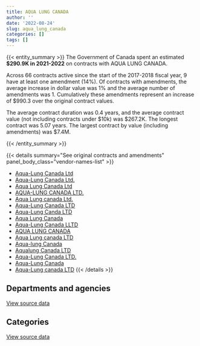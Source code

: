 ```yaml
---
title: AQUA LUNG CANADA
author: ''
date: '2022-08-24'
slug: aqua_lung_canada
categories: []
tags: []
---
```


<script src="/rmarkdown-libs/htmlwidgets/htmlwidgets.js"></script>
<link href="/rmarkdown-libs/datatables-css/datatables-crosstalk.css" rel="stylesheet" />
<script src="/rmarkdown-libs/datatables-binding/datatables.js"></script>
<script src="/rmarkdown-libs/jquery/jquery-3.6.0.min.js"></script>
<link href="/rmarkdown-libs/dt-core-bootstrap/css/dataTables.bootstrap.min.css" rel="stylesheet" />
<link href="/rmarkdown-libs/dt-core-bootstrap/css/dataTables.bootstrap.extra.css" rel="stylesheet" />
<script src="/rmarkdown-libs/dt-core-bootstrap/js/jquery.dataTables.min.js"></script>
<script src="/rmarkdown-libs/dt-core-bootstrap/js/dataTables.bootstrap.min.js"></script>
<link href="/rmarkdown-libs/crosstalk/css/crosstalk.min.css" rel="stylesheet" />
<script src="/rmarkdown-libs/crosstalk/js/crosstalk.min.js"></script>
<script src="/rmarkdown-libs/htmlwidgets/htmlwidgets.js"></script>
<link href="/rmarkdown-libs/datatables-css/datatables-crosstalk.css" rel="stylesheet" />
<script src="/rmarkdown-libs/datatables-binding/datatables.js"></script>
<script src="/rmarkdown-libs/jquery/jquery-3.6.0.min.js"></script>
<link href="/rmarkdown-libs/dt-core-bootstrap/css/dataTables.bootstrap.min.css" rel="stylesheet" />
<link href="/rmarkdown-libs/dt-core-bootstrap/css/dataTables.bootstrap.extra.css" rel="stylesheet" />
<script src="/rmarkdown-libs/dt-core-bootstrap/js/jquery.dataTables.min.js"></script>
<script src="/rmarkdown-libs/dt-core-bootstrap/js/dataTables.bootstrap.min.js"></script>
<link href="/rmarkdown-libs/crosstalk/css/crosstalk.min.css" rel="stylesheet" />
<script src="/rmarkdown-libs/crosstalk/js/crosstalk.min.js"></script>

{{< entity_summary >}}
The Government of Canada spent an estimated **\$290.9K in 2021-2022** on contracts with AQUA LUNG CANADA.

Across 66 contracts active since the start of the 2017-2018 fiscal year, 9 have at least one amendment (14%). Of contracts with amendments, the average increase in dollar value was 1% and the average number of amendments was 1. Cumulatively these amendments represent an increase of \$990.3 over the original contract values.

The average contract duration was 0.4 years, and the average contract value (not including contracts under \$10k) was \$267.2K. The longest contract was 5.07 years. The largest contract by value (including amendments) was \$7.4M.

{{< /entity_summary >}}

{{< details summary="See original contracts and amendments" panel_body_class="vendor-names-list" >}}
- [Aqua-Lung Canada Ltd](https://search.open.canada.ca/en/ct/?sort=contract_value_f%20desc&page=1&search_text=%22Aqua-Lung%20Canada%20Ltd%22)
- [Aqua-Lung Canada Ltd.](https://search.open.canada.ca/en/ct/?sort=contract_value_f%20desc&page=1&search_text=%22Aqua-Lung%20Canada%20Ltd.%22)
- [Aqua Lung Canada Ltd](https://search.open.canada.ca/en/ct/?sort=contract_value_f%20desc&page=1&search_text=%22Aqua%20Lung%20Canada%20Ltd%22)
- [AQUA-LUNG CANADA LTD.](https://search.open.canada.ca/en/ct/?sort=contract_value_f%20desc&page=1&search_text=%22AQUA-LUNG%20CANADA%20LTD.%22)
- [Aqua Lung canada Ltd.](https://search.open.canada.ca/en/ct/?sort=contract_value_f%20desc&page=1&search_text=%22Aqua%20Lung%20canada%20Ltd.%22)
- [Aqua-Lung Canada LTD](https://search.open.canada.ca/en/ct/?sort=contract_value_f%20desc&page=1&search_text=%22Aqua-Lung%20Canada%20LTD%22)
- [Aqua-Lung Canda LTD](https://search.open.canada.ca/en/ct/?sort=contract_value_f%20desc&page=1&search_text=%22Aqua-Lung%20Canda%20LTD%22)
- [Aqua Lung Canada](https://search.open.canada.ca/en/ct/?sort=contract_value_f%20desc&page=1&search_text=%22Aqua%20Lung%20Canada%22)
- [Aqua-Lung Canada LLTD](https://search.open.canada.ca/en/ct/?sort=contract_value_f%20desc&page=1&search_text=%22Aqua-Lung%20Canada%20LLTD%22)
- [AQUA LUNG CANADA](https://search.open.canada.ca/en/ct/?sort=contract_value_f%20desc&page=1&search_text=%22AQUA%20LUNG%20CANADA%22)
- [Aqua Lung canada LTD](https://search.open.canada.ca/en/ct/?sort=contract_value_f%20desc&page=1&search_text=%22Aqua%20Lung%20canada%20LTD%22)
- [Aqua-lung Canada](https://search.open.canada.ca/en/ct/?sort=contract_value_f%20desc&page=1&search_text=%22Aqua-lung%20Canada%22)
- [Aqualung Canada LTD](https://search.open.canada.ca/en/ct/?sort=contract_value_f%20desc&page=1&search_text=%22Aqualung%20Canada%20LTD%22)
- [Aqua-Lung Canada LTD.](https://search.open.canada.ca/en/ct/?sort=contract_value_f%20desc&page=1&search_text=%22Aqua-Lung%20Canada%20LTD.%22)
- [Aqua-Lung Canada](https://search.open.canada.ca/en/ct/?sort=contract_value_f%20desc&page=1&search_text=%22Aqua-Lung%20Canada%22)
- [Aqua-Lung canada LTD](https://search.open.canada.ca/en/ct/?sort=contract_value_f%20desc&page=1&search_text=%22Aqua-Lung%20canada%20LTD%22)
{{< /details >}}

## Departments and agencies

<div id="htmlwidget-1" style="width:100%;height:auto;" class="datatables html-widget"></div>
<script type="application/json" data-for="htmlwidget-1">{"x":{"style":"bootstrap","filter":"none","vertical":false,"data":[["<a href=\"/departments/dnd-mdn/\">National Defence<\/a>","<a href=\"/departments/rcmp-grc/\">Royal Canadian Mounted Police<\/a>"],[3263475.93,41437.23],[592835.52,25427.97],[1031961.52,32602.09],[263170.3,27720]],"container":"<table class=\"table table-striped table-hover row-border order-column display\">\n  <thead>\n    <tr>\n      <th>Department<\/th>\n      <th>2018-2019<\/th>\n      <th>2019-2020<\/th>\n      <th>2020-2021<\/th>\n      <th>2021-2022<\/th>\n    <\/tr>\n  <\/thead>\n<\/table>","options":{"order":[[4,"desc"]],"pageLength":10,"autoWidth":true,"columnDefs":[{"targets":1,"render":"function(data, type, row, meta) {\n    return type !== 'display' ? data : DTWidget.formatCurrency(data, \"$\", 2, 3, \",\", \".\", true, null);\n  }"},{"targets":2,"render":"function(data, type, row, meta) {\n    return type !== 'display' ? data : DTWidget.formatCurrency(data, \"$\", 2, 3, \",\", \".\", true, null);\n  }"},{"targets":3,"render":"function(data, type, row, meta) {\n    return type !== 'display' ? data : DTWidget.formatCurrency(data, \"$\", 2, 3, \",\", \".\", true, null);\n  }"},{"targets":4,"render":"function(data, type, row, meta) {\n    return type !== 'display' ? data : DTWidget.formatCurrency(data, \"$\", 2, 3, \",\", \".\", true, null);\n  }"},{"width":"16%","targets":[1,2,3,4]},{"className":"dt-right","targets":[1,2,3,4]}],"orderClasses":false}},"evals":["options.columnDefs.0.render","options.columnDefs.1.render","options.columnDefs.2.render","options.columnDefs.3.render"],"jsHooks":[]}</script>
<p class="text-right">
<a href="https://github.com/GoC-Spending/contracts-data/tree/main/data/out/vendors/aqua_lung_canada/summary_by_fiscal_year_by_department.csv" class="source-data-link btn btn-link">View source data</a>
</p>

## Categories

<div id="htmlwidget-2" style="width:100%;height:auto;" class="datatables html-widget"></div>
<script type="application/json" data-for="htmlwidget-2">{"x":{"style":"bootstrap","filter":"none","vertical":false,"data":[["<a href=\"/categories/11_defence/\">Defence<\/a>","<a href=\"/categories/6_industrial_products_and_services/\">Industrial products and services<\/a>","<a href=\"/categories/9_human_capital/\">Human capital<\/a>"],[3238789.8,48094.72,18028.64],[592835.52,23116.6,2311.36],[1018719.27,45844.34,null],[263170.3,null,27720]],"container":"<table class=\"table table-striped table-hover row-border order-column display\">\n  <thead>\n    <tr>\n      <th>Category<\/th>\n      <th>2018-2019<\/th>\n      <th>2019-2020<\/th>\n      <th>2020-2021<\/th>\n      <th>2021-2022<\/th>\n    <\/tr>\n  <\/thead>\n<\/table>","options":{"order":[[4,"desc"]],"dom":"t","pageLength":30,"autoWidth":true,"columnDefs":[{"targets":1,"render":"function(data, type, row, meta) {\n    return type !== 'display' ? data : DTWidget.formatCurrency(data, \"$\", 2, 3, \",\", \".\", true, null);\n  }"},{"targets":2,"render":"function(data, type, row, meta) {\n    return type !== 'display' ? data : DTWidget.formatCurrency(data, \"$\", 2, 3, \",\", \".\", true, null);\n  }"},{"targets":3,"render":"function(data, type, row, meta) {\n    return type !== 'display' ? data : DTWidget.formatCurrency(data, \"$\", 2, 3, \",\", \".\", true, null);\n  }"},{"targets":4,"render":"function(data, type, row, meta) {\n    return type !== 'display' ? data : DTWidget.formatCurrency(data, \"$\", 2, 3, \",\", \".\", true, null);\n  }"},{"width":"16%","targets":[1,2,3,4]},{"className":"dt-right","targets":[1,2,3,4]}],"orderClasses":false,"lengthMenu":[10,25,30,50,100]}},"evals":["options.columnDefs.0.render","options.columnDefs.1.render","options.columnDefs.2.render","options.columnDefs.3.render"],"jsHooks":[]}</script>
<p class="text-right">
<a href="https://github.com/GoC-Spending/contracts-data/tree/main/data/out/vendors/aqua_lung_canada/summary_by_fiscal_year_by_category.csv" class="source-data-link btn btn-link">View source data</a>
</p>
